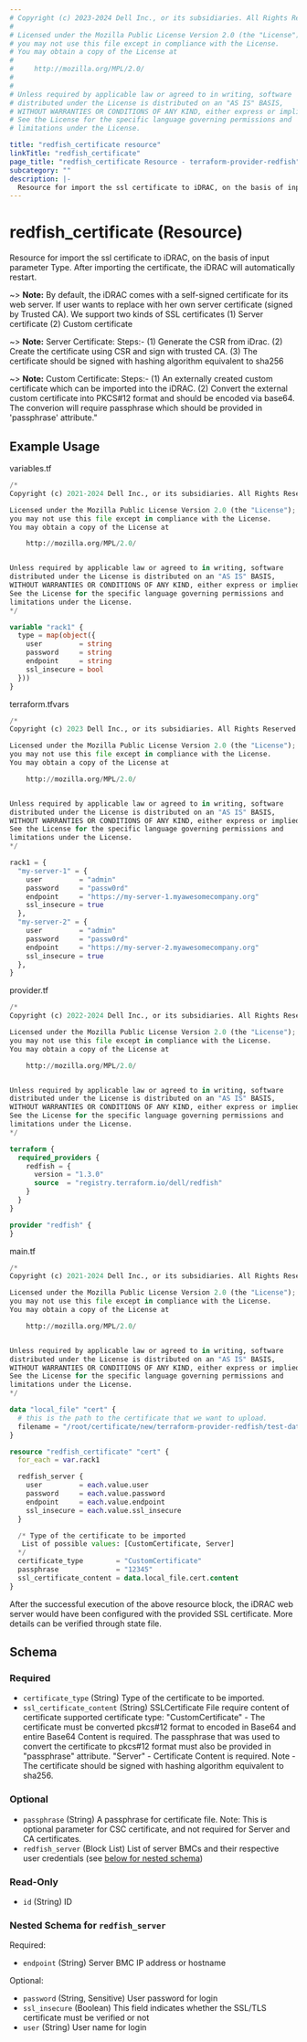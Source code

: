 ```yaml
---
# Copyright (c) 2023-2024 Dell Inc., or its subsidiaries. All Rights Reserved.
#
# Licensed under the Mozilla Public License Version 2.0 (the "License");
# you may not use this file except in compliance with the License.
# You may obtain a copy of the License at
#
#     http://mozilla.org/MPL/2.0/
#
#
# Unless required by applicable law or agreed to in writing, software
# distributed under the License is distributed on an "AS IS" BASIS,
# WITHOUT WARRANTIES OR CONDITIONS OF ANY KIND, either express or implied.
# See the License for the specific language governing permissions and
# limitations under the License.

title: "redfish_certificate resource"
linkTitle: "redfish_certificate"
page_title: "redfish_certificate Resource - terraform-provider-redfish"
subcategory: ""
description: |-
  Resource for import the ssl certificate to iDRAC, on the basis of input parameter Type. After importing the certificate, the iDRAC will automatically restart.
---
```


# redfish_certificate (Resource)

Resource for import the ssl certificate to iDRAC, on the basis of input parameter Type. After importing the certificate, the iDRAC will automatically restart.

~> **Note:** By default, the iDRAC comes with a self-signed certificate for its web server. If user wants to replace with her own server certificate (signed by Trusted CA). We support two kinds of SSL certificates (1) Server certificate (2) Custom certificate 

~> **Note:** Server Certificate: Steps:- (1) Generate the CSR from iDrac. (2) Create the certificate using CSR and sign with trusted CA. (3) The certificate should be signed with hashing algorithm equivalent to sha256

~> **Note:** Custom Certificate: Steps:- (1) An externally created custom certificate which can be imported into the iDRAC. (2) Convert the external custom certificate into PKCS#12 format and should be encoded via base64. The converion will require passphrase which should be provided in 'passphrase' attribute."



## Example Usage

variables.tf
```terraform
/*
Copyright (c) 2021-2024 Dell Inc., or its subsidiaries. All Rights Reserved.

Licensed under the Mozilla Public License Version 2.0 (the "License");
you may not use this file except in compliance with the License.
You may obtain a copy of the License at

    http://mozilla.org/MPL/2.0/


Unless required by applicable law or agreed to in writing, software
distributed under the License is distributed on an "AS IS" BASIS,
WITHOUT WARRANTIES OR CONDITIONS OF ANY KIND, either express or implied.
See the License for the specific language governing permissions and
limitations under the License.
*/

variable "rack1" {
  type = map(object({
    user         = string
    password     = string
    endpoint     = string
    ssl_insecure = bool
  }))
}
```

terraform.tfvars
```terraform
/*
Copyright (c) 2023 Dell Inc., or its subsidiaries. All Rights Reserved.

Licensed under the Mozilla Public License Version 2.0 (the "License");
you may not use this file except in compliance with the License.
You may obtain a copy of the License at

    http://mozilla.org/MPL/2.0/


Unless required by applicable law or agreed to in writing, software
distributed under the License is distributed on an "AS IS" BASIS,
WITHOUT WARRANTIES OR CONDITIONS OF ANY KIND, either express or implied.
See the License for the specific language governing permissions and
limitations under the License.
*/

rack1 = {
  "my-server-1" = {
    user         = "admin"
    password     = "passw0rd"
    endpoint     = "https://my-server-1.myawesomecompany.org"
    ssl_insecure = true
  },
  "my-server-2" = {
    user         = "admin"
    password     = "passw0rd"
    endpoint     = "https://my-server-2.myawesomecompany.org"
    ssl_insecure = true
  },
}
```

provider.tf
```terraform
/*
Copyright (c) 2022-2024 Dell Inc., or its subsidiaries. All Rights Reserved.

Licensed under the Mozilla Public License Version 2.0 (the "License");
you may not use this file except in compliance with the License.
You may obtain a copy of the License at

    http://mozilla.org/MPL/2.0/


Unless required by applicable law or agreed to in writing, software
distributed under the License is distributed on an "AS IS" BASIS,
WITHOUT WARRANTIES OR CONDITIONS OF ANY KIND, either express or implied.
See the License for the specific language governing permissions and
limitations under the License.
*/

terraform {
  required_providers {
    redfish = {
      version = "1.3.0"
      source  = "registry.terraform.io/dell/redfish"
    }
  }
}

provider "redfish" {
}
```

main.tf
```terraform
/*
Copyright (c) 2021-2024 Dell Inc., or its subsidiaries. All Rights Reserved.

Licensed under the Mozilla Public License Version 2.0 (the "License");
you may not use this file except in compliance with the License.
You may obtain a copy of the License at

    http://mozilla.org/MPL/2.0/


Unless required by applicable law or agreed to in writing, software
distributed under the License is distributed on an "AS IS" BASIS,
WITHOUT WARRANTIES OR CONDITIONS OF ANY KIND, either express or implied.
See the License for the specific language governing permissions and
limitations under the License.
*/

data "local_file" "cert" {
  # this is the path to the certificate that we want to upload.
  filename = "/root/certificate/new/terraform-provider-redfish/test-data/valid-cert.txt"
}

resource "redfish_certificate" "cert" {
  for_each = var.rack1

  redfish_server {
    user         = each.value.user
    password     = each.value.password
    endpoint     = each.value.endpoint
    ssl_insecure = each.value.ssl_insecure
  }

  /* Type of the certificate to be imported
   List of possible values: [CustomCertificate, Server]
  */
  certificate_type        = "CustomCertificate"
  passphrase              = "12345"
  ssl_certificate_content = data.local_file.cert.content
}
```

After the successful execution of the above resource block, the iDRAC web server would have been configured with the provided SSL certificate. More details can be verified through state file.

<!-- schema generated by tfplugindocs -->
## Schema

### Required

- `certificate_type` (String) Type of the certificate to be imported.
- `ssl_certificate_content` (String) SSLCertificate File require content of certificate 
				supported certificate type: 
				"CustomCertificate" - The certificate must be converted pkcs#12 format to encoded in Base64 and entire Base64 Content is required. The passphrase that was used to convert the certificate to pkcs#12 format must also be provided in "passphrase" attribute. "Server" - Certificate Content is required. Note - The certificate should be signed with hashing algorithm equivalent to sha256.

### Optional

- `passphrase` (String) A passphrase for certificate file. Note: This is optional parameter for CSC certificate, and not required for Server and CA certificates.
- `redfish_server` (Block List) List of server BMCs and their respective user credentials (see [below for nested schema](#nestedblock--redfish_server))

### Read-Only

- `id` (String) ID

<a id="nestedblock--redfish_server"></a>
### Nested Schema for `redfish_server`

Required:

- `endpoint` (String) Server BMC IP address or hostname

Optional:

- `password` (String, Sensitive) User password for login
- `ssl_insecure` (Boolean) This field indicates whether the SSL/TLS certificate must be verified or not
- `user` (String) User name for login


